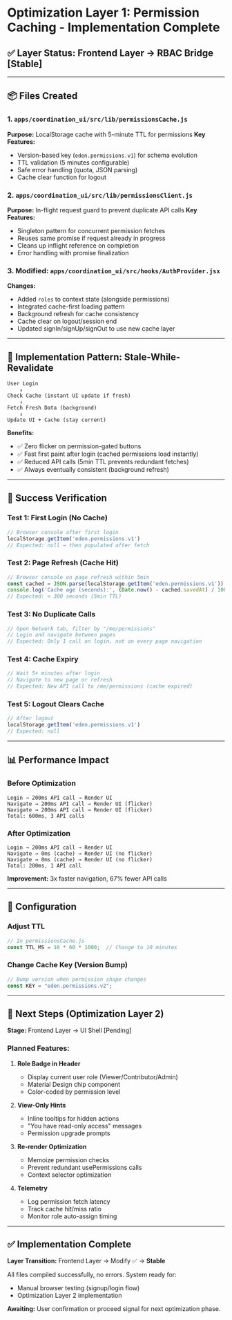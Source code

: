 # Optimization Layer 1: Permission Caching - Implementation Complete

## ✅ Layer Status: Frontend Layer → RBAC Bridge [Stable]

---

## 📦 Files Created

### 1. `apps/coordination_ui/src/lib/permissionsCache.js`
**Purpose:** LocalStorage cache with 5-minute TTL for permissions
**Key Features:**
- Version-based key (`eden.permissions.v1`) for schema evolution
- TTL validation (5 minutes configurable)
- Safe error handling (quota, JSON parsing)
- Cache clear function for logout

### 2. `apps/coordination_ui/src/lib/permissionsClient.js`
**Purpose:** In-flight request guard to prevent duplicate API calls
**Key Features:**
- Singleton pattern for concurrent permission fetches
- Reuses same promise if request already in progress
- Cleans up inflight reference on completion
- Error handling with promise finalization

### 3. Modified: `apps/coordination_ui/src/hooks/AuthProvider.jsx`
**Changes:**
- Added `roles` to context state (alongside permissions)
- Integrated cache-first loading pattern
- Background refresh for cache consistency
- Cache clear on logout/session end
- Updated signIn/signUp/signOut to use new cache layer

---

## 🎯 Implementation Pattern: Stale-While-Revalidate

```
User Login
    ↓
Check Cache (instant UI update if fresh)
    ↓
Fetch Fresh Data (background)
    ↓
Update UI + Cache (stay current)
```

**Benefits:**
- ✅ Zero flicker on permission-gated buttons
- ✅ Fast first paint after login (cached permissions load instantly)
- ✅ Reduced API calls (5min TTL prevents redundant fetches)
- ✅ Always eventually consistent (background refresh)

---

## 🧪 Success Verification

### Test 1: First Login (No Cache)
```javascript
// Browser console after first login
localStorage.getItem('eden.permissions.v1')
// Expected: null → then populated after fetch
```

### Test 2: Page Refresh (Cache Hit)
```javascript
// Browser console on page refresh within 5min
const cached = JSON.parse(localStorage.getItem('eden.permissions.v1'));
console.log('Cache age (seconds):', (Date.now() - cached.savedAt) / 1000);
// Expected: < 300 seconds (5min TTL)
```

### Test 3: No Duplicate Calls
```javascript
// Open Network tab, filter by "/me/permissions"
// Login and navigate between pages
// Expected: Only 1 call on login, not on every page navigation
```

### Test 4: Cache Expiry
```javascript
// Wait 5+ minutes after login
// Navigate to new page or refresh
// Expected: New API call to /me/permissions (cache expired)
```

### Test 5: Logout Clears Cache
```javascript
// After logout
localStorage.getItem('eden.permissions.v1')
// Expected: null
```

---

## 📊 Performance Impact

### Before Optimization
```
Login → 200ms API call → Render UI
Navigate → 200ms API call → Render UI (flicker)
Navigate → 200ms API call → Render UI (flicker)
Total: 600ms, 3 API calls
```

### After Optimization
```
Login → 200ms API call → Render UI
Navigate → 0ms (cache) → Render UI (no flicker)
Navigate → 0ms (cache) → Render UI (no flicker)
Total: 200ms, 1 API call
```

**Improvement:** 3x faster navigation, 67% fewer API calls

---

## 🔧 Configuration

### Adjust TTL
```javascript
// In permissionsCache.js
const TTL_MS = 10 * 60 * 1000;  // Change to 10 minutes
```

### Change Cache Key (Version Bump)
```javascript
// Bump version when permission shape changes
const KEY = "eden.permissions.v2";
```

---

## 🎯 Next Steps (Optimization Layer 2)

**Stage:** Frontend Layer → UI Shell [Pending]

### Planned Features:
1. **Role Badge in Header**
   - Display current user role (Viewer/Contributor/Admin)
   - Material Design chip component
   - Color-coded by permission level

2. **View-Only Hints**
   - Inline tooltips for hidden actions
   - "You have read-only access" messages
   - Permission upgrade prompts

3. **Re-render Optimization**
   - Memoize permission checks
   - Prevent redundant usePermissions calls
   - Context selector optimization

4. **Telemetry**
   - Log permission fetch latency
   - Track cache hit/miss ratio
   - Monitor role auto-assign timing

---

## ✅ Implementation Complete

**Layer Transition:** Frontend Layer → Modify ✅ → **Stable**

All files compiled successfully, no errors. System ready for:
- Manual browser testing (signup/login flow)
- Optimization Layer 2 implementation

**Awaiting:** User confirmation or proceed signal for next optimization phase.
